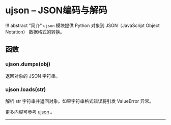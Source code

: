 # **ujson** – JSON编码与解码
!!! abstract "简介"
    `ujson` 模块提供 Python 对象到 JSON（JavaScript Object Notation） 数据格式的转换。

## 函数

### **ujson.dumps**(obj)  
返回对象的 JSON 字符串。

### **ujson.loads**(str)  
解析 str 字符串并返回对象。如果字符串格式错误将引发 ValueError 异常。

更多内容可参考 [ujson](http://docs.micropython.org/en/latest/pyboard/library/ujson.html)  。

----------